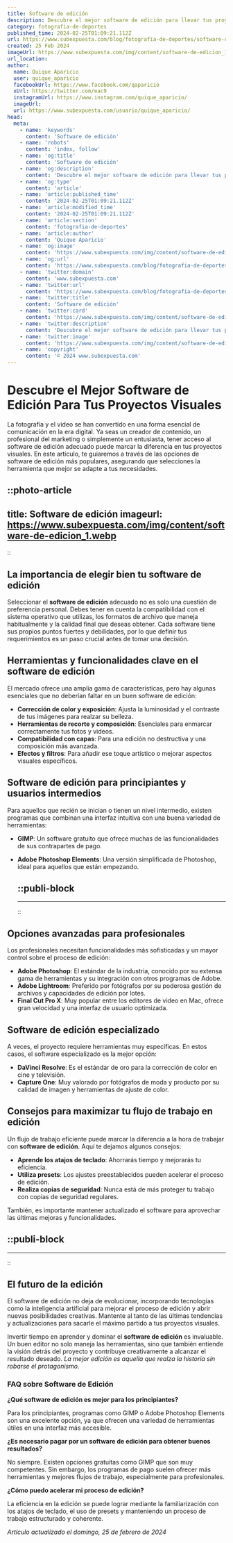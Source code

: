 ```yaml
---
title: Software de edición
description: Descubre el mejor software de edición para llevar tus proyectos al próximo nivel. Herramientas profesionales para resultados impresionantes.
category: fotografia-de-deportes
published_time: 2024-02-25T01:09:21.112Z
url: https://www.subexpuesta.com/blog/fotografia-de-deportes/software-de-edicion
created: 25 Feb 2024
imageUrl: https://www.subexpuesta.com/img/content/software-de-edicion_1.webp
url_location:
author:
  name: Quique Aparicio
  user: quique_aparicio
  facebookUrl: https://www.facebook.com/qaparicio
  xUrl: https://twitter.com/eac9
  instagramUrl: https://www.instagram.com/quique_aparicio/
  imageUrl: 
  url: https://www.subexpuesta.com/usuario/quique_aparicio/
head:
  meta:
    - name: 'keywords'
      content: 'Software de edición'
    - name: 'robots'
      content: 'index, follow'
    - name: 'og:title'
      content: 'Software de edición'
    - name: 'og:description'
      content: 'Descubre el mejor software de edición para llevar tus proyectos al próximo nivel. Herramientas profesionales para resultados impresionantes.'
    - name: 'og:type'
      content: 'article'
    - name: 'article:published_time'
      content: '2024-02-25T01:09:21.112Z'
    - name: 'article:modified_time'
      content: '2024-02-25T01:09:21.112Z'
    - name: 'article:section'
      content: 'fotografia-de-deportes'
    - name: 'article:author'
      content: 'Quique Aparicio'
    - name: 'og:image'
      content: 'https://www.subexpuesta.com/img/content/software-de-edicion_1.webp'
    - name: 'og:url'
      content: 'https://www.subexpuesta.com/blog/fotografia-de-deportes/software-de-edicion'
    - name: 'twitter:domain'
      content: 'www.subexpuesta.com'
    - name: 'twitter:url'
      content: 'https://www.subexpuesta.com/blog/fotografia-de-deportes/software-de-edicion'
    - name: 'twitter:title'
      content: 'Software de edición'
    - name: 'twitter:card'
      content: 'https://www.subexpuesta.com/img/content/software-de-edicion_1.webp'
    - name: 'twitter:description'
      content: 'Descubre el mejor software de edición para llevar tus proyectos al próximo nivel. Herramientas profesionales para resultados impresionantes.'
    - name: 'twitter:image'
      content: 'https://www.subexpuesta.com/img/content/software-de-edicion_1.webp'
    - name: 'copyright'
      content: '© 2024 www.subexpuesta.com'
---
```

# Descubre el Mejor Software de Edición Para Tus Proyectos Visuales

La fotografía y el video se han convertido en una forma esencial de comunicación en la era digital. Ya seas un creador de contenido, un profesional del marketing o simplemente un entusiasta, tener acceso al software de edición adecuado puede marcar la diferencia en tus proyectos visuales. En este artículo, te guiaremos a través de las opciones de software de edición más populares, asegurando que selecciones la herramienta que mejor se adapte a tus necesidades.


::photo-article
---
title: Software de edición
imageurl: https://www.subexpuesta.com/img/content/software-de-edicion_1.webp
---
::


## La importancia de elegir bien tu software de edición

Seleccionar el **software de edición** adecuado no es solo una cuestión de preferencia personal. Debes tener en cuenta la compatibilidad con el sistema operativo que utilizas, los formatos de archivo que maneja habitualmente y la calidad final que deseas obtener. Cada software tiene sus propios puntos fuertes y debilidades, por lo que definir tus requerimientos es un paso crucial antes de tomar una decisión.

## Herramientas y funcionalidades clave en el software de edición

El mercado ofrece una amplia gama de características, pero hay algunas esenciales que no deberían faltar en un buen software de edición:

- **Corrección de color y exposición**: Ajusta la luminosidad y el contraste de tus imágenes para realzar su belleza.
- **Herramientas de recorte y composición**: Esenciales para enmarcar correctamente tus fotos y videos.
- **Compatibilidad con capas**: Para una edición no destructiva y una composición más avanzada.
- **Efectos y filtros**: Para añadir ese toque artístico o mejorar aspectos visuales específicos.

## Software de edición para principiantes y usuarios intermedios

Para aquellos que recién se inician o tienen un nivel intermedio, existen programas que combinan una interfaz intuitiva con una buena variedad de herramientas:

- **GIMP**: Un software gratuito que ofrece muchas de las funcionalidades de sus contrapartes de pago.
- **Adobe Photoshop Elements**: Una versión simplificada de Photoshop, ideal para aquellos que están empezando.


  ::publi-block
  ---
  ---
  ::
  
  
## Opciones avanzadas para profesionales

Los profesionales necesitan funcionalidades más sofisticadas y un mayor control sobre el proceso de edición:

- **Adobe Photoshop**: El estándar de la industria, conocido por su extensa gama de herramientas y su integración con otros programas de Adobe.
- **Adobe Lightroom**: Preferido por fotógrafos por su poderosa gestión de archivos y capacidades de edición por lotes.
- **Final Cut Pro X**: Muy popular entre los editores de video en Mac, ofrece gran velocidad y una interfaz de usuario optimizada.

## Software de edición especializado

A veces, el proyecto requiere herramientas muy específicas. En estos casos, el software especializado es la mejor opción:

- **DaVinci Resolve**: Es el estándar de oro para la corrección de color en cine y televisión.
- **Capture One**: Muy valorado por fotógrafos de moda y producto por su calidad de imagen y herramientas de ajuste de color.

## Consejos para maximizar tu flujo de trabajo en edición

Un flujo de trabajo eficiente puede marcar la diferencia a la hora de trabajar con **software de edición**. Aquí te dejamos algunos consejos:

- **Aprende los atajos de teclado**: Ahorrarás tiempo y mejorarás tu eficiencia.
- **Utiliza presets**: Los ajustes preestablecidos pueden acelerar el proceso de edición.
- **Realiza copias de seguridad**: Nunca está de más proteger tu trabajo con copias de seguridad regulares.

También, es importante mantener actualizado el software para aprovechar las últimas mejoras y funcionalidades.


  ::publi-block
  ---
  ---
  ::
  
  
## El futuro de la edición

El software de edición no deja de evolucionar, incorporando tecnologías como la inteligencia artificial para mejorar el proceso de edición y abrir nuevas posibilidades creativas. Mantente al tanto de las últimas tendencias y actualizaciones para sacarle el máximo partido a tus proyectos visuales.

Invertir tiempo en aprender y dominar el **software de edición** es invaluable. Un buen editor no solo maneja las herramientas, sino que también entiende la visión detrás del proyecto y contribuye creativamente a alcanzar el resultado deseado. *La mejor edición es aquella que realza la historia sin robarse el protagonismo.*

### FAQ sobre Software de Edición

**¿Qué software de edición es mejor para los principiantes?**

Para los principiantes, programas como GIMP o Adobe Photoshop Elements son una excelente opción, ya que ofrecen una variedad de herramientas útiles en una interfaz más accesible.

**¿Es necesario pagar por un software de edición para obtener buenos resultados?**

No siempre. Existen opciones gratuitas como GIMP que son muy competentes. Sin embargo, los programas de pago suelen ofrecer más herramientas y mejores flujos de trabajo, especialmente para profesionales.

**¿Cómo puedo acelerar mi proceso de edición?**

La eficiencia en la edición se puede lograr mediante la familiarización con los atajos de teclado, el uso de presets y manteniendo un proceso de trabajo estructurado y coherente.

_Artículo actualizado el domingo, 25 de febrero de 2024_